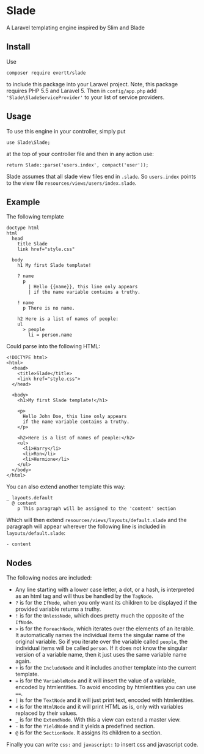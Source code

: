 # Slade
A Laravel templating engine inspired by Slim and Blade

## Install

Use

    composer require evertt/slade

to include this package into your Laravel project. Note, this package requires PHP 5.5 and Laravel 5. Then in `config/app.php` add `'Slade\SladeServiceProvider'` to your list of service providers.

## Usage

To use this engine in your controller, simply put

    use Slade\Slade;

at the top of your controller file and then in any action use:

    return Slade::parse('users.index', compact('user'));

Slade assumes that all slade view files end in `.slade`. So `users.index` points to the view file `resources/views/users/index.slade`.

## Example

The following template

    doctype html
    html
      head
        title Slade
        link href="style.css"
        
      body
        h1 My first Slade template!
        
        ? name
          p
            | Hello {{name}}, this line only appears
            | if the name variable contains a truthy.
        
        ! name
          p There is no name.
          
        h2 Here is a list of names of people:
        ul
          > people
            li = person.name
            
Could parse into the following HTML:

    <!DOCTYPE html>
    <html>
      <head>
        <title>Slade</title>
        <link href="style.css">
      </head>
      
      <body>
        <h1>My first Slade template!</h1>
        
        <p>
          Hello John Doe, this line only appears
          if the name variable contains a truthy.
        </p>
        
        <h2>Here is a list of names of people:</h2>
        <ul>
          <li>Harry</li>
          <li>Ron</li>
          <li>Hermione</li>
        </ul>
      </body>
    </html>
    
You can also extend another template this way:

    _ layouts.default
      @ content
        p This paragraph will be assigned to the 'content' section
        
Which will then extend `resources/views/layouts/default.slade` and the paragraph will appear wherever the following line is included in `layouts/default.slade`:

    - content
          
## Nodes

The following nodes are included:

* Any line starting with a lower case letter, a dot, or a hash, is interpreted as an html tag and will thus be handled by the `TagNode`.
* `?` is for the `IfNode`, when you only want its children to be displayed if the provided variable returns a truthy.
* `!` is for the `UnlessNode`, which does pretty much the opposite of the `IfNode`.
* `>` is for the `ForeachNode`, which iterates over the elements of an iterable. It automatically names the individual items the singular name of the original variable. So if you iterate over the variable called `people`, the individual items will be called `person`. If it does not know the singular version of a variable name, then it just uses the same variable name again.
* `+` is for the `IncludeNode` and it includes another template into the current template.
* `=` is for the `VariableNode` and it will insert the value of a variable, encoded by htmlentities. To avoid encoding by htmlentities you can use `==`.
* `|` is for the `TextNode` and it will just print text, encoded with htmlentities.
* `<` is for the `HtmlNode` and it will print HTML as is, only with variables replaced by their values.
* `_` is for the `ExtendNode`. With this a view can extend a master view.
* `-` is for the `YieldNode` and it yields a predefined section.
* `@` is for the `SectionNode`. It assigns its children to a section.

Finally you can write `css:` and `javascript:` to insert css and javascript code.
